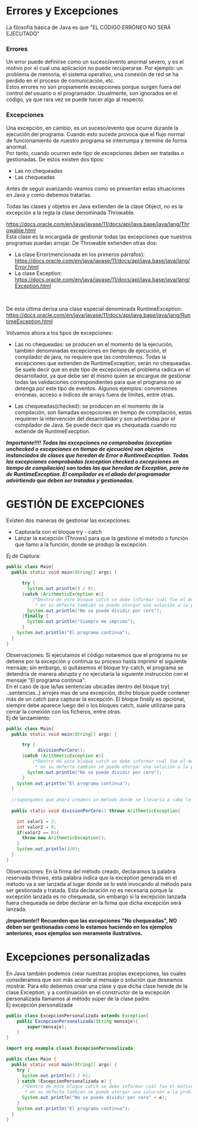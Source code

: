 # Errores y Excepciones
La filosofía básica de Java es que "EL CÓDIGO ERRÓNEO NO SERÁ EJECUTADO"

### Errores
Un error puede definirse como un suceso/evento anormal severo, y es el motivo por el cual una aplicación no puede recuperarse. Por ejemplo: un problema de memoria, el sistema operativo, una conexión de red se ha perdido en el proceso de comunicación, etc.
<br>Estos errores no son propiamente excepciones porque surgen fuera del control del usuario o el programador. Usualmente, son ignorados en el código, ya que rara vez se puede hacer algo al respecto.

### Excepciones
Una excepción, en cambio, es un suceso/evento que ocurre durante la ejecución del programa. Cuando esto sucede provoca que el flujo normal de funcionamiento de nuestro programa se interrumpa y termine de forma anormal.<br>
Por tanto, cuando ocurren este tipo de excepciones deben ser tratadas o gestionadas. De estos existen dos tipos:<br>
- Las no chequeadas
- Las chequeadas

Antes de seguir avanzando veamos como se presentan estas situaciones en Java y como debemos tratarlas.

Todas las clases y objetos en Java extienden de la clase Object, no es la excepción a la regla la clase denominada Throwable.

https://docs.oracle.com/en/java/javase/11/docs/api/java.base/java/lang/Throwable.html
<br>
Esta clase es la encargada de gestionar todas las excepciones que nuestros programas puedan arrojar. De Throwable extienden otras dos:
- La clase Error(mencionada en los primeros párrafos): https://docs.oracle.com/en/java/javase/11/docs/api/java.base/java/lang/Error.html
- La clase Exception: https://docs.oracle.com/en/java/javase/11/docs/api/java.base/java/lang/Exception.html
<br>

De esta última deriva una clase especial denominada RuntimeException:
  https://docs.oracle.com/en/java/javase/11/docs/api/java.base/java/lang/RuntimeException.html

Volvamos ahora a los tipos de excepciones:
- Las no chequeadas: se producen en el momento de la ejecución, también denominadas excepciones en tiempo de ejecución, el compilador de java, no requiere que las controlemos. Todas la excepciones que extienden de RuntimeException, serán no chequeadas. Se suele decir que en este tipo de excepciones el problema radica en el desarrollador, ya que debe ser el mismo quien se encargue de gestionar todas las validaciones correspondientes para que el programa no se detenga por este tipo de eventos.
Algunos ejemplos: conversiones erróneas, acceso a índices de arrays fuera de límites, entre otras.

- Las chequeadas(checked): se producen en el momento de la compilación, son llamadas excepciones en tiempo de compilación, estas requieren la intervención del desarrollador y son advertidas por el compilador de Java. Se puede decir que es chequeada cuando no extiende de RuntimeExecption.

**_Importante!!!!
Todas las excepciones no comprobadas
(exception unchecked o excepciones en tiempo de ejecución)
son objetos instanciados de clases que heredan de 
Error o RuntimeException.
Todas las excepciones comprobadas (exception checked o excepciones en tiempo de compilación) son todas las que heredan de Exception, pero no de RuntimeException.
El compilador es el aliado del programador advirtiendo que deben ser tratadas y gestionadas._**

# GESTIÓN DE EXCEPCIONES
Existen dos maneras de gestionar las excepciones:
-  Capturarla con el bloque try - catch
-  Lanzar la excepción (Throws) para que la gestione el método o función que llamo a la función, donde se produjo la excepción. 

Ej de Captura:
```java
public class Main{
  public static void main(String[] args) {

      try {
        System.out.println(3 / 0);
      }catch (ArithmeticException e){
          /*Dentro de este bloque catch se debe informar cuál fue el motivo por el cual el programa no funciona o
           * en su defecto también se puede otorgar una solución a la problemática*/
        System.out.println("No se puede dividir por cero");
      }finally {
        System.out.println("Siempre me imprimo");
      }
    System.out.println("El programa continua");
  }
}
```
Observaciones: Si ejecutamos el código notaremos que el programa no se detiene por la excepción y continua su proceso hasta imprimir el siguiente mensaje; sin embargo, si quitásemos el bloque try-catch, el programa se detendría de manera abrupta y no ejecutaría la siguiente instrucción con el mensaje "El programa continúa".<br>
En el caso de que la/las sentencias ubicadas dentro del bloque try{ ..sentencias..} arrojes mas de una excepción, dicho bloque puede contener más de un catch para capturar la excepción.
El bloque finally es opcional, siempre debe aparece luego del o los bloques catch, suele utilizarse para cerrar la conexión con los ficheros, entre otras. 
<br>
Ej de lanzamiento:
```Java
public class Main{
  public static void main(String[] args) {

      try {
            divisionPorCero();
      }catch (ArithmeticException e){
          /*Dentro de este bloque catch se debe informar cuál fue el motivo por el cual el programa no funciona o
           * en su defecto también se puede otorgar una solución a la problemática*/
        System.out.println("No se puede dividir por cero");
      }
    System.out.println("El programa continua");
  }
  
  //supongamos que ahora creamos un método donde se llevaria a cabo la división por cero
  
  public static void divisionPorCero() throws ArithmeticException{

    int valor1 = 2;
    int valor2 = 0;
    if(valor2 == 0){
      throw new ArithmeticException();
    }
    System.out.println(3/0);
  }
}
```
Observaciones: En la firma del método creado, declaramos la palabra reservada throws, esta palabra indica que la exception generada en el método va a ser lanzada al lugar donde se lo esté invocando al método para ser gestionada y tratada. Esta declaración no es necesaria porque la excepción lanzada es no chequeada, sin embargo si la excepción lanzada fuera chequeada se debe declarar en la firma que dicha excepción será lanzada.

**_¡Importante!!_**
**Recuerden que las excepciones "No chequeadas", NO deben ser gestionadas como lo estamos haciendo en los ejemplos anteriores, esos ejemplos son meramente ilustrativos.**
<br>
# Excepciones personalizadas
En Java también podemos crear nuestras propias excepciones, las cuales consideramos que son más acorde al mensaje o solución que deseamos mostrar.
Para ello debemos crear una clase y que dicha clase herede de la clase Exception, y a continuación en el constructor de la excepción personalizada llamamos al método súper de la clase padre.
<br>Ej excepción personalizada
```java
public class ExcepcionPersonalizada extends Exception{
    public ExcepcionPersonalizada(String mensaje){
        super(mensaje);
    }
}
```

```java
import org.example.clase3.ExcepcionPersonalizada;

public class Main {
  public static void main(String[] args) {
    try {
      System.out.println(3 / 0);
    } catch (ExcepcionPersonalizada e) {
      /*Dentro de este bloque catch se debe informar cuál fue el motivo por el cual el programa no funciona o
       * en su defecto también se puede otorgar una solución a la problemática*/
      System.out.println("No se puede dividir por cero" + e);
    }
    System.out.println("El programa continua");
  }
}
```
